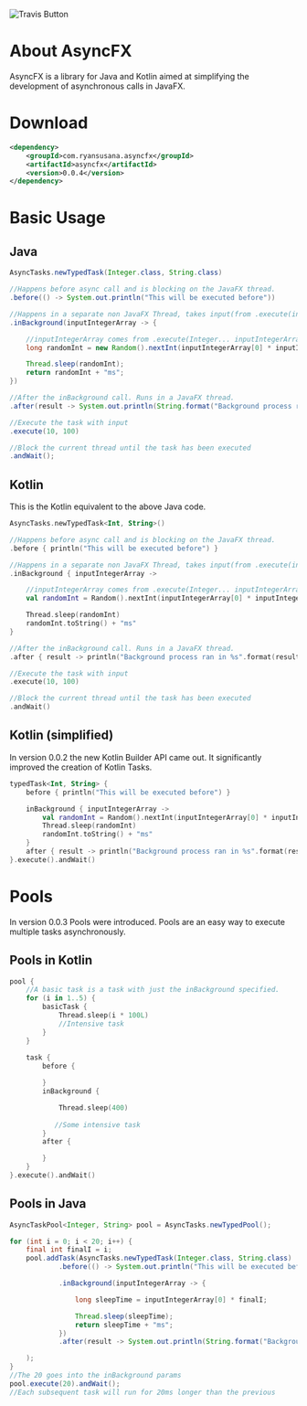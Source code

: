 ![Travis Button](https://travis-ci.org/RyanSusana/AsyncFX.svg?branch=master)

# About AsyncFX
AsyncFX is a library for Java and Kotlin aimed at simplifying the development of asynchronous calls in JavaFX.

# Download
```xml
<dependency>
    <groupId>com.ryansusana.asyncfx</groupId>
    <artifactId>asyncfx</artifactId>
    <version>0.0.4</version>
</dependency>
```
# Basic Usage

## Java
```java
AsyncTasks.newTypedTask(Integer.class, String.class)

//Happens before async call and is blocking on the JavaFX thread.
.before(() -> System.out.println("This will be executed before"))

//Happens in a separate non JavaFX Thread, takes input(from .execute(inputParams))
.inBackground(inputIntegerArray -> {

    //inputIntegerArray comes from .execute(Integer... inputIntegerArray) call
    long randomInt = new Random().nextInt(inputIntegerArray[0] * inputIntegerArray[1]);

    Thread.sleep(randomInt);
    return randomInt + "ms";
})

//After the inBackground call. Runs in a JavaFX thread.
.after(result -> System.out.println(String.format("Background process ran in %s", result)))

//Execute the task with input
.execute(10, 100)

//Block the current thread until the task has been executed
.andWait();

```

## Kotlin
This is the Kotlin equivalent to the above Java code.
```kotlin
AsyncTasks.newTypedTask<Int, String>()

//Happens before async call and is blocking on the JavaFX thread.
.before { println("This will be executed before") }

//Happens in a separate non JavaFX Thread, takes input(from .execute(inputParams))
.inBackground { inputIntegerArray ->

    //inputIntegerArray comes from .execute(Integer... inputIntegerArray) call
    val randomInt = Random().nextInt(inputIntegerArray[0] * inputIntegerArray[1]).toLong()

    Thread.sleep(randomInt)
    randomInt.toString() + "ms"
}

//After the inBackground call. Runs in a JavaFX thread.
.after { result -> println("Background process ran in %s".format(result)) }

//Execute the task with input
.execute(10, 100)

//Block the current thread until the task has been executed
.andWait()
```

## Kotlin (simplified)
In version 0.0.2 the new Kotlin Builder API came out. It significantly improved the creation of Kotlin Tasks.
```kotlin
typedTask<Int, String> {
    before { println("This will be executed before") }

    inBackground { inputIntegerArray ->
        val randomInt = Random().nextInt(inputIntegerArray[0] * inputIntegerArray[1]).toLong()
        Thread.sleep(randomInt)
        randomInt.toString() + "ms"
    }
    after { result -> println("Background process ran in %s".format(result)) }
}.execute().andWait()
```

# Pools
In version 0.0.3 Pools were introduced. Pools are an easy way to execute multiple tasks asynchronously.

## Pools in Kotlin
```kotlin
pool {
    //A basic task is a task with just the inBackground specified.
    for (i in 1..5) {
        basicTask {
            Thread.sleep(i * 100L)
            //Intensive task
        }
    }
    
    task {
        before {

        }
        inBackground {

            Thread.sleep(400)
            
           //Some intensive task
        }
        after {

        }
    }
}.execute().andWait()
```

## Pools in Java
```java
AsyncTaskPool<Integer, String> pool = AsyncTasks.newTypedPool();

for (int i = 0; i < 20; i++) {
    final int finalI = i;
    pool.addTask(AsyncTasks.newTypedTask(Integer.class, String.class)
            .before(() -> System.out.println("This will be executed before"))

            .inBackground(inputIntegerArray -> {

                long sleepTime = inputIntegerArray[0] * finalI;

                Thread.sleep(sleepTime);
                return sleepTime + "ms";
            })
            .after(result -> System.out.println(String.format("Background process ran in %s", result)))

    );
}
//The 20 goes into the inBackground params
pool.execute(20).andWait();
//Each subsequent task will run for 20ms longer than the previous
```
